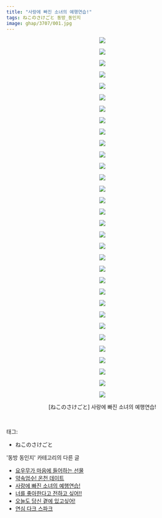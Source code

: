 ```yaml
---
title: "사랑에 빠진 소녀의 예행연습!"
tags: ねこのさけごと 동방_동인지
image: ghap/3707/001.jpg
---
```

<div class="article">
<p style="text-align: center; clear: none; float: none;"><img src="{{ site.nasurl }}/ghap/3707/001.jpg"/></p>
<p style="text-align: center; clear: none; float: none;"><img src="{{ site.nasurl }}/ghap/3707/002.jpg"/></p>
<p style="text-align: center; clear: none; float: none;"><img src="{{ site.nasurl }}/ghap/3707/003.jpg"/></p>
<p style="text-align: center; clear: none; float: none;"><img src="{{ site.nasurl }}/ghap/3707/004.jpg"/></p>
<p style="text-align: center; clear: none; float: none;"><img src="{{ site.nasurl }}/ghap/3707/005.jpg"/></p>
<p style="text-align: center; clear: none; float: none;"><img src="{{ site.nasurl }}/ghap/3707/006.jpg"/></p>
<p style="text-align: center; clear: none; float: none;"><img src="{{ site.nasurl }}/ghap/3707/007.jpg"/></p>
<p style="text-align: center; clear: none; float: none;"><img src="{{ site.nasurl }}/ghap/3707/008.jpg"/></p>
<p style="text-align: center; clear: none; float: none;"><img src="{{ site.nasurl }}/ghap/3707/009.jpg"/></p>
<p style="text-align: center; clear: none; float: none;"><img src="{{ site.nasurl }}/ghap/3707/010.jpg"/></p>
<p style="text-align: center; clear: none; float: none;"><img src="{{ site.nasurl }}/ghap/3707/011.jpg"/></p>
<p style="text-align: center; clear: none; float: none;"><img src="{{ site.nasurl }}/ghap/3707/012.jpg"/></p>
<p style="text-align: center; clear: none; float: none;"><img src="{{ site.nasurl }}/ghap/3707/013.jpg"/></p>
<p style="text-align: center; clear: none; float: none;"><img src="{{ site.nasurl }}/ghap/3707/014.jpg"/></p>
<p style="text-align: center; clear: none; float: none;"><img src="{{ site.nasurl }}/ghap/3707/015.jpg"/></p>
<p style="text-align: center; clear: none; float: none;"><img src="{{ site.nasurl }}/ghap/3707/016.jpg"/></p>
<p style="text-align: center; clear: none; float: none;"><img src="{{ site.nasurl }}/ghap/3707/017.jpg"/></p>
<p style="text-align: center; clear: none; float: none;"><img src="{{ site.nasurl }}/ghap/3707/018.jpg"/></p>
<p style="text-align: center; clear: none; float: none;"><img src="{{ site.nasurl }}/ghap/3707/019.jpg"/></p>
<p style="text-align: center; clear: none; float: none;"><img src="{{ site.nasurl }}/ghap/3707/020.jpg"/></p>
<p style="text-align: center; clear: none; float: none;"><img src="{{ site.nasurl }}/ghap/3707/021.jpg"/></p>
<p style="text-align: center; clear: none; float: none;"><img src="{{ site.nasurl }}/ghap/3707/022.jpg"/></p>
<p style="text-align: center; clear: none; float: none;"><img src="{{ site.nasurl }}/ghap/3707/023.jpg"/></p>
<p style="text-align: center; clear: none; float: none;"><img src="{{ site.nasurl }}/ghap/3707/024.jpg"/></p>
<p style="text-align: center; clear: none; float: none;"><img src="{{ site.nasurl }}/ghap/3707/025.jpg"/></p>
<p style="text-align: center; clear: none; float: none;"><img src="{{ site.nasurl }}/ghap/3707/026.jpg"/></p>
<p style="text-align: center; clear: none; float: none;"><img src="{{ site.nasurl }}/ghap/3707/027.jpg"/></p>
<p style="text-align: center; clear: none; float: none;"><img src="{{ site.nasurl }}/ghap/3707/028.jpg"/></p>
<p style="text-align: center; clear: none; float: none;"><img src="{{ site.nasurl }}/ghap/3707/029.jpg"/></p>
<p style="text-align: center; clear: none; float: none;"><img src="{{ site.nasurl }}/ghap/3707/030.jpg"/></p>
<p style="text-align: center; clear: none; float: none;"><img src="{{ site.nasurl }}/ghap/3707/031.jpg"/></p>
<p style="text-align: center; clear: none; float: none;"><img src="{{ site.nasurl }}/ghap/3707/032.jpg"/></p>
<p style="text-align: center; clear: none; float: none;">[ねこのさけごと] 사랑에 빠진 소녀의 예행연습!</p>
<p><br/></p>
</div><div class="tagTrail">
<p>태그: </p>
<ul>
<li>ねこのさけごと</li>
</ul>
</div><div class="another">
<p>'동방 동인지' 카테고리의 다른 글</p>
<ul>
<li><a href="/2017-09-13-ghap_3709">요우무가 마음에 들어하는 선물</a></li>
<li><a href="/2017-09-13-ghap_3708">약속엄수! 온천 데이트</a></li>
<li><a href="/2017-09-13-ghap_3707">사랑에 빠진 소녀의 예행연습!</a></li>
<li><a href="/2017-09-13-ghap_3706">너를 좋아한다고 전하고 싶어!!</a></li>
<li><a href="/2017-09-13-ghap_3705">오늘도 당신 곁에 있고싶어!</a></li>
<li><a href="/2017-09-13-ghap_3704">연심 다크 스파크</a></li>
</ul>
</div><div class="cb_module cb_fluid">
<div class="cb_wrt cb_profile">
</div><!-- commentList close -->
</div>